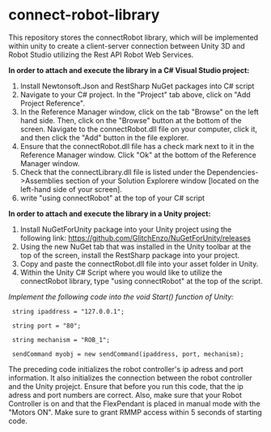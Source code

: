 # connect-robot-library

This repository stores the connectRobot library, which will be implemented within unity to create a client-server connection between Unity 3D and Robot Studio utilizing the Rest API Robot Web Services. 

**In order to attach and execute the library in a C# Visual Studio project:**

1. Install Newtonsoft.Json and RestSharp NuGet packages into C# script
2. Navigate to your C# project. In the "Project" tab above, click on "Add Project Reference". 
3. In the Reference Manager window, click on the tab "Browse" on the left hand side. Then, click on the "Browse" button at the bottom of the screen. Navigate to the connectRobot.dll file on your computer, click it, and then click the "Add" button in the file explorer.
4.  Ensure that the connectRobot.dll file has a check mark next to it in the Reference Manager window. Click "Ok" at the bottom of the Reference Manager window. 
5.  Check that the  connectLibrary.dll file is listed under the Dependencies->Assemblies section of your Solution Explorere window [located on the left-hand side of your screen]. 
6.  write "using connectRobot" at the top of your C# script

**In order to attach and execute the library in a Unity project:**
1. Install NuGetForUnity package into your Unity project using the following link: https://github.com/GlitchEnzo/NuGetForUnity/releases
2. Using the new NuGet tab that was installed in the Unity toolbar at the top of the screen, install the RestSharp package into your project. 
3. Copy and paste the connectRobot.dll file into your asset folder in Unity.
4. Within the Unity C# Script where you would like to utilize the connectRobot library, type "using connectRobot" at the top of the script.


*Implement the following code into the void Start() function of Unity:*

     string ipaddress = "127.0.0.1";
  
     string port = "80";
  
     string mechanism = "ROB_1";
     
     sendCommand myobj = new sendCommand(ipaddress, port, mechanism);
  
The preceding code initializes the robot controller's ip adress and port information. It also initializes the connection between the robot controller and the Unity projejct. Ensure that before you run this code, that the ip adress and port numbers are correct. Also, make sure that your Robot Controller is on and that the FlexPendant is placed in manual mode with the "Motors ON". Make sure to grant RMMP access within 5 seconds of starting code. 
